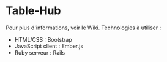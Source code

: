 Table-Hub
=========

Pour plus d'informations, voir le Wiki. Technologies à utiliser :
* HTML/CSS : Bootstrap
* JavaScript client : Ember.js
* Ruby serveur : Rails
